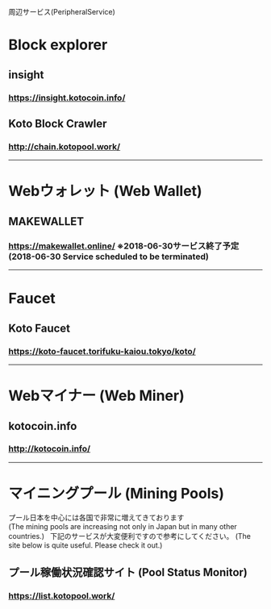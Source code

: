 周辺サービス(PeripheralService)

# Block explorer

## insight
### https://insight.kotocoin.info/

## Koto Block Crawler
### http://chain.kotopool.work/

---

# Webウォレット (Web Wallet)

## MAKEWALLET
### https://makewallet.online/ ※2018-06-30サービス終了予定 (2018-06-30 Service scheduled to be terminated)

---

# Faucet

## Koto Faucet
### https://koto-faucet.torifuku-kaiou.tokyo/koto/

---

# Webマイナー (Web Miner)

## kotocoin.info
### http://kotocoin.info/

---

# マイニングプール (Mining Pools)
プール日本を中心には各国で非常に増えてきております  
(The mining pools are increasing not only in Japan but in many other countries.)  
下記のサービスが大変便利ですので参考にしてください。 
(The site below is quite useful.  Please check it out.)

## プール稼働状況確認サイト (Pool Status Monitor)
### https://list.kotopool.work/
